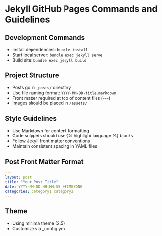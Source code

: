 # Jekyll GitHub Pages Commands and Guidelines

## Development Commands
- Install dependencies: `bundle install`
- Start local server: `bundle exec jekyll serve`
- Build site: `bundle exec jekyll build`

## Project Structure
- Posts go in `_posts/` directory
- Use file naming format: `YYYY-MM-DD-title.markdown`
- Front matter required at top of content files (---)
- Images should be placed in `/assets/` 

## Style Guidelines
- Use Markdown for content formatting
- Code snippets should use \{\% highlight language \%\} blocks
- Follow Jekyll front matter conventions
- Maintain consistent spacing in YAML files

## Post Front Matter Format
```yaml
---
layout: post
title: "Your Post Title"
date: YYYY-MM-DD HH:MM:SS +TIMEZONE
categories: category1 category2
---
```

## Theme
- Using minima theme (2.5)
- Customize via _config.yml